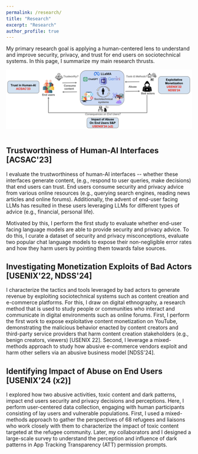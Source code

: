 ```yaml
---
permalink: /research/
title: "Research"
excerpt: "Research"
author_profile: true
---
```

<!-- Google tag (gtag.js) -->
<script async src="https://www.googletagmanager.com/gtag/js?id=G-ZSMV5NQV3R"></script>
<script>
  window.dataLayer = window.dataLayer || [];
  function gtag(){dataLayer.push(arguments);}
  gtag('js', new Date());

  gtag('config', 'G-ZSMV5NQV3R');
</script>



My primary research goal is applying a human-centered lens to understand and improve security, privacy, and trust for end users on sociotechnical systems. In this page, I summarize my main research thrusts. 

<p align="center">
    <img src="/files/researchthrusts.png"
         style="display: block;
                margin-left: auto;
                margin-right: auto;
                width: 1000px; /* Adjust width as needed */
                height: auto; /* Keeps aspect ratio */
         " />
    <br>
</p>



Trustworthiness of Human-AI Interfaces [ACSAC'23]
-----------
I evaluate the trustworthiness of human-AI interfaces -- whether these interfaces generate content, (e.g., respond to user queries, make decisions) that end users can trust. End users consume security and privacy advice from various online resources (e.g., querying search engines, reading news articles and online forums). Additionally, the advent of end-user facing LLMs has resulted in these users leveraging LLMs for different types of advice (e.g., financial, personal life). 

Motivated by this, I perform the first study to evaluate whether end-user facing language models are able to provide security and privacy advice. To do this, I curate a dataset of security and privacy misconceptions, evaluate two popular chat language models to expose their non-negligible error rates and how they harm users by pointing them towards false sources.  


Investigating Monetization Exploits of Bad Actors [USENIX'22, NDSS'24]
-----------
I characterize the tactics and tools leveraged by bad actors to generate revenue by exploiting sociotechnical systems such as content creation and e-commerce platforms. For this, I draw on digital ethnography, a research method that is used to study people or communities who interact and communicate in digital environments such as online forums. First, I perform the first work to expose exploitative content monetization on YouTube, demonstrating the malicious behavior enacted by content creators and third-party service providers that harm content creation stakeholders (e.g., benign creators, viewers) [USENIX 22]. Second, I leverage a mixed-methods approach to study how abusive e-commerce vendors exploit and harm other sellers via an abusive business model [NDSS'24].


Identifying Impact of Abuse on End Users [USENIX'24 (x2)]
-----------

I explored how two abusive activities, toxic content and dark patterns, impact end users security and
privacy decisions and perceptions. Here, I perform user-centered data collection, engaging with human participants consisting of lay users and vulnerable populations. First, I used a mixed-methods approach to gather the perspectives of 68 refugees and liaisons who work closely with them to characterize the impact of toxic content targeted at the refugee community. Later, my collaborators and I designed a large-scale survey to understand the perception and influence of dark patterns in App Tracking Transparency (ATT) permission prompts.
